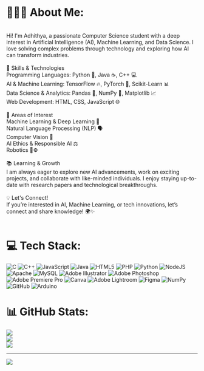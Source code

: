 # 👨‍💻💫 About Me:
<br>Hi! I'm Adhithya, a passionate Computer Science student with a deep interest in Artificial Intelligence (AI), Machine Learning, and Data Science. I love solving complex problems through technology and exploring how AI can transform industries.<br><br>🚀 Skills & Technologies<br>Programming Languages: Python 🐍, Java ☕, C++ 💻<br>AI & Machine Learning: TensorFlow 🔥, PyTorch 🤖, Scikit-Learn 📊<br>Data Science & Analytics: Pandas 🐼, NumPy 🔢, Matplotlib 📈<br>Web Development: HTML, CSS, JavaScript 🌐<br><br>🧠 Areas of Interest<br>Machine Learning & Deep Learning 🤖<br>Natural Language Processing (NLP) 🗣️<br>Computer Vision 👀<br>AI Ethics & Responsible AI ⚖️<br>Robotics 🤖⚙️<br><br>📚 Learning & Growth<br>I am always eager to explore new AI advancements, work on exciting projects, and collaborate with like-minded individuals. I enjoy staying up-to-date with research papers and technological breakthroughs.<br><br>💡 Let's Connect!<br>If you’re interested in AI, Machine Learning, or tech innovations, let’s connect and share knowledge! 🌍✨<br><br>


# 💻 Tech Stack:
![C](https://img.shields.io/badge/c-%2300599C.svg?style=for-the-badge&logo=c&logoColor=white) ![C++](https://img.shields.io/badge/c++-%2300599C.svg?style=for-the-badge&logo=c%2B%2B&logoColor=white) ![JavaScript](https://img.shields.io/badge/javascript-%23323330.svg?style=for-the-badge&logo=javascript&logoColor=%23F7DF1E) ![Java](https://img.shields.io/badge/java-%23ED8B00.svg?style=for-the-badge&logo=openjdk&logoColor=white) ![HTML5](https://img.shields.io/badge/html5-%23E34F26.svg?style=for-the-badge&logo=html5&logoColor=white) ![PHP](https://img.shields.io/badge/php-%23777BB4.svg?style=for-the-badge&logo=php&logoColor=white) ![Python](https://img.shields.io/badge/python-3670A0?style=for-the-badge&logo=python&logoColor=ffdd54) ![NodeJS](https://img.shields.io/badge/node.js-6DA55F?style=for-the-badge&logo=node.js&logoColor=white) ![Apache](https://img.shields.io/badge/apache-%23D42029.svg?style=for-the-badge&logo=apache&logoColor=white) ![MySQL](https://img.shields.io/badge/mysql-4479A1.svg?style=for-the-badge&logo=mysql&logoColor=white) ![Adobe Illustrator](https://img.shields.io/badge/adobe%20illustrator-%23FF9A00.svg?style=for-the-badge&logo=adobe%20illustrator&logoColor=white) ![Adobe Photoshop](https://img.shields.io/badge/adobe%20photoshop-%2331A8FF.svg?style=for-the-badge&logo=adobe%20photoshop&logoColor=white) ![Adobe Premiere Pro](https://img.shields.io/badge/Adobe%20Premiere%20Pro-9999FF.svg?style=for-the-badge&logo=Adobe%20Premiere%20Pro&logoColor=white) ![Canva](https://img.shields.io/badge/Canva-%2300C4CC.svg?style=for-the-badge&logo=Canva&logoColor=white) ![Adobe Lightroom](https://img.shields.io/badge/Adobe%20Lightroom-31A8FF.svg?style=for-the-badge&logo=Adobe%20Lightroom&logoColor=white) ![Figma](https://img.shields.io/badge/figma-%23F24E1E.svg?style=for-the-badge&logo=figma&logoColor=white) ![NumPy](https://img.shields.io/badge/numpy-%23013243.svg?style=for-the-badge&logo=numpy&logoColor=white) ![GitHub](https://img.shields.io/badge/github-%23121011.svg?style=for-the-badge&logo=github&logoColor=white) ![Arduino](https://img.shields.io/badge/-Arduino-00979D?style=for-the-badge&logo=Arduino&logoColor=white)
# 📊 GitHub Stats:
![](https://github-readme-stats.vercel.app/api?username=AdHiYa&theme=dark&hide_border=false&include_all_commits=false&count_private=false)<br/>
![](https://nirzak-streak-stats.vercel.app/?user=AdHiYa&theme=dark&hide_border=false)<br/>
![](https://github-readme-stats.vercel.app/api/top-langs/?username=AdHiYa&theme=dark&hide_border=false&include_all_commits=false&count_private=false&layout=compact)


---
[![](https://visitcount.itsvg.in/api?id=AdHiYa&icon=0&color=0)](https://visitcount.itsvg.in)

<!-- Proudly created with GPRM ( https://gprm.itsvg.in ) -->
